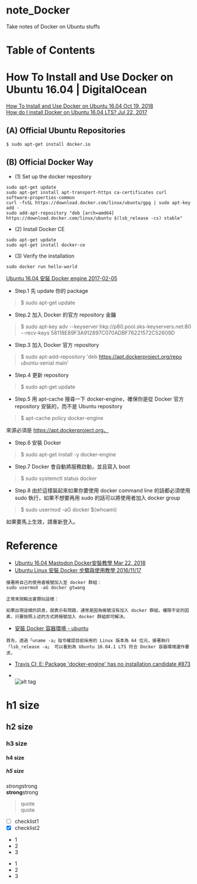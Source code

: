 # note_Docker
Take notes of Docker on Ubuntu stuffs

# Table of Contents  

# How To Install and Use Docker on Ubuntu 16.04 | DigitalOcean
[How To Install and Use Docker on Ubuntu 16.04 Oct 19, 2018](https://www.digitalocean.com/community/tutorials/how-to-install-and-use-docker-on-ubuntu-16-04)  
[How do I install Docker on Ubuntu 16.04 LTS? Jul 22, 2017](https://askubuntu.com/questions/938700/how-do-i-install-docker-on-ubuntu-16-04-lts)  

## (A) Official Ubuntu Repositories  
```
$ sudo apt-get install docker.io
```
## (B) Official Docker Way  
* (1) Set up the docker repository
```
sudo apt-get update
sudo apt-get install apt-transport-https ca-certificates curl software-properties-common
curl -fsSL https://download.docker.com/linux/ubuntu/gpg | sudo apt-key add -
sudo add-apt-repository "deb [arch=amd64] https://download.docker.com/linux/ubuntu $(lsb_release -cs) stable"
```

* (2) Install Docker CE
```
sudo apt-get update
sudo apt-get install docker-ce
```

* (3) Verify the installation  
```
sudo docker run hello-world
```

[ Ubuntu 16.04 安裝 Docker engine 2017-02-05](https://shazi.info/ubuntu-16-04-%E5%AE%89%E8%A3%9D-docker-engine/)  

* Step.1 先 update 你的 package  
> $ sudo apt-get update 

* Step.2 加入 Docker 的官方 repository 金鑰  
> $ sudo apt-key adv --keyserver hkp://p80.pool.sks-keyservers.net:80 --recv-keys 58118E89F3A912897C070ADBF76221572C52609D

* Step.3 加入 Docker 官方 repository  
> $ sudo apt-add-repository 'deb https://apt.dockerproject.org/repo ubuntu-xenial main'

* Step.4 更新 repository  
> $ sudo apt-get update  

* Step.5 用 apt-cache 搜尋一下 docker-engine，確保你是從 Docker 官方 repository 安裝的，而不是 Ubuntu repository  
> $ apt-cache policy docker-engine

來源必須是 https://apt.dockerproject.org。

* Step.6 安裝 Docker  
> $ sudo apt-get install -y docker-engine

* Step.7 Docker 會自動將服務啟動，並且寫入 boot  
> $ sudo systemctl status docker

* Step.8 由於這樣裝起來如果你要使用 docker command line 的話都必須使用 sudo 執行，如果不想要再用 sudo 的話可以將使用者加入 docker group  
> $ sudo usermod -aG docker $(whoami)

如果要馬上生效，請重新登入。 

# 


# Reference
* [Ubuntu 16.04 Mastodon Docker安裝教學 Mar 22, 2018](https://blog.sardo.work/ubuntu-16-04-mastdon-docker/)  
* [Ubuntu Linux 安裝 Docker 步驟與使用教學 2016/11/17](https://blog.gtwang.org/virtualization/ubuntu-linux-install-docker-tutorial/)
```
接著將自己的使用者帳號加入至 docker 群組：
sudo usermod -aG docker gtwang

正常來說輸出會類似這樣：

如果出現這樣的訊息，就表示有問題，通常是因為帳號沒有加入 docker 群組，權限不足的因素，只要按照上述的方式將帳號加入 docker 群組即可解決。
```
* [安裝 Docker 容器環境 - ubuntu ](http://www.weithenn.org/2017/02/docker-install-ubuntu.html)  
```
首先，透過「uname -a」指令確認目前採用的 Linux 版本為 64 位元，接著執行「lsb_release -a」 可以看到為 Ubuntu 16.04.1 LTS 符合 Docker 容器環境運作要求。
```
* [Travis CI: E: Package 'docker-engine' has no installation candidate #873](https://github.com/ansible/molecule/issues/873)  


* []()  
![alt tag]()

# h1 size

## h2 size

### h3 size

#### h4 size

##### h5 size

*strong*strong  
**strong**strong  

> quote  
> quote

- [ ] checklist1
- [x] checklist2

* 1
* 2
* 3

- 1
- 2
- 3